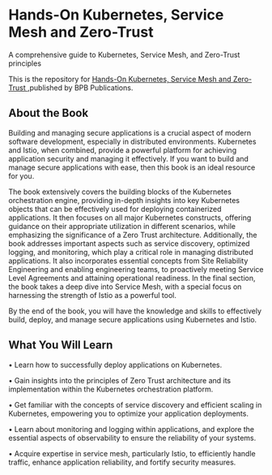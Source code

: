 # Hands-On Kubernetes, Service Mesh and Zero-Trust

A comprehensive guide to Kubernetes, Service Mesh, and Zero-Trust principles

This is the repository for [Hands-On Kubernetes, Service Mesh and Zero-Trust
](https://bpbonline.com/products/hands-on-kubernetes-service-mesh-and-zero-trust?variant=42794776232136),published by BPB Publications. 

## About the Book
​​Building and managing secure applications is a crucial aspect of modern software development, especially in distributed environments. Kubernetes and Istio, when combined, provide a powerful platform for achieving application security and managing it effectively. If you want to build and manage secure applications with ease, then this book is an ideal resource for you.

The book extensively covers the building blocks of the Kubernetes orchestration engine, providing in-depth insights into key Kubernetes objects that can be effectively used for deploying containerized applications. It then focuses on all major Kubernetes constructs, offering guidance on their appropriate utilization in different scenarios, while emphasizing the significance of a Zero Trust architecture. Additionally, the book addresses important aspects such as service discovery, optimized logging, and monitoring, which play a critical role in managing distributed applications. It also incorporates essential concepts from Site Reliability Engineering and enabling engineering teams, to proactively meeting Service Level Agreements and attaining operational readiness. In the final section, the book takes a deep dive into Service Mesh, with a special focus on harnessing the strength of Istio as a powerful tool.

By the end of the book, you will have the knowledge and skills to effectively build, deploy, and manage secure applications using Kubernetes and Istio.

## What You Will Learn
•  Learn how to successfully deploy applications on Kubernetes.

•  Gain insights into the principles of Zero Trust architecture and its implementation within the Kubernetes orchestration platform.

•  Get familiar with the concepts of service discovery and efficient scaling in Kubernetes, empowering you to optimize your application deployments.

•  Learn about monitoring and logging within applications, and explore the essential aspects of observability to ensure the reliability of your systems.

•  Acquire expertise in service mesh, particularly Istio, to efficiently handle traffic, enhance application reliability, and fortify security measures.
